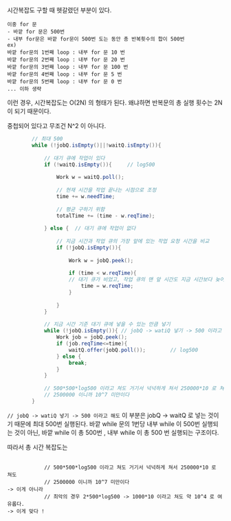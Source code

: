시간복잡도 구할 때 헷갈렸던 부분이 있다. 

```
이중 for 문
- 바깥 for 문은 500번
- 내부 for문은 바깥 for문이 500번 도는 동안 총 반복횟수의 합이 500번
ex) 
바깥 for문의 1번째 loop : 내부 for 문 10 번
바깥 for문의 2번째 loop : 내부 for 문 20 번
바깥 for문의 3번째 loop : 내부 for 문 100 번
바깥 for문의 4번째 loop : 내부 for 문 5 번
바깥 for문의 5번째 loop : 내부 for 문 0 번
... 이하 생략
```

이런 경우, 시간복잡도는 O(2N) 의 형태가 된다. 
왜냐하면 반복문의 총 실행 횟수는 2N이 되기 때문이다. 

중첩되어 있다고 무조건 N^2 이 아니다. 

```java
        // 최대 500 
        while (!jobQ.isEmpty()||!waitQ.isEmpty()){
            
            // 대기 큐에 작업이 있다 
            if (!waitQ.isEmpty()){     // log500 
                
                Work w = waitQ.poll();
                
                // 현재 시간을 작업 끝나는 시점으로 조정
                time += w.needTime;
                
                // 평균 구하기 위함
                totalTime += (time - w.reqTime); 
                
            } else {  // 대기 큐에 작업이 없다 
                
                // 지금 시간과 작업 큐의 가장 앞에 있는 작업 요청 시간을 비교 
                if (!jobQ.isEmpty()){
                    
                    Work w = jobQ.peek();
                    
                    if (time < w.reqTime){
                    // 대기 큐가 비었고, 작업 큐의 맨 앞 시간도 지금 시간보다 늦어서 넣을 수 없으면 지금 시간을 조정 
                        time = w.reqTime;
                    }
                    
                }
            }            
                            
            // 지금 시간 기준 대기 큐에 넣을 수 있는 만큼 넣기 
            while (!jobQ.isEmpty()){ // jobQ -> watiQ 넣기 -> 500 이라고 해도 
                Work job = jobQ.peek();
                if (job.reqTime<=time){
                    waitQ.offer(jobQ.poll());        // log500 
                } else {
                    break;
                }
            }
            
            // 500*500*log500 이라고 쳐도 거기서 넉넉하게 쳐서 250000*10 로 쳐도
            // 2500000 이니까 10^7 미만이다      
        }
```
` // jobQ -> watiQ 넣기 -> 500 이라고 해도 ` 이 부분은 jobQ -> waitQ 로 넣는 것이기 때문에 최대 500번 실행된다. 
바깥 while 문의 1번당 내부 while 이 500번 실행되는 것이 아닌, 바깥 while 이 총 500번 , 내부 while 이 총 500 번 실행되는 구조이다. 


따라서 총 시간 복잡도는 
```

            // 500*500*log500 이라고 쳐도 거기서 넉넉하게 쳐서 250000*10 로 쳐도
            // 2500000 이니까 10^7 미만이다
-> 이게 아니라
            // 최악의 경우 2*500*log500 -> 1000*10 이라고 쳐도 약 10^4 로 여유롭다.
-> 이게 맞다 !        
```
